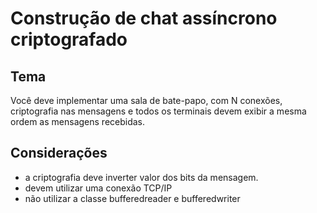 # Construção de chat assíncrono criptografado

## Tema
Você deve implementar uma sala de bate-papo, com N conexões, criptografia nas mensagens e todos
os terminais devem exibir a mesma ordem as mensagens recebidas.

## Considerações
* a criptografia deve inverter valor dos bits da mensagem.
* devem utilizar uma conexão TCP/IP
* não utilizar a classe bufferedreader e bufferedwriter


